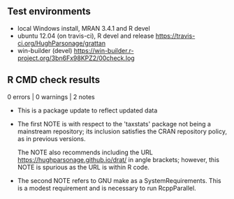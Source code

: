 ## Test environments
* local Windows install, MRAN 3.4.1 and R devel
* ubuntu 12.04 (on travis-ci), R devel and release <https://travis-ci.org/HughParsonage/grattan>
* win-builder (devel) <https://win-builder.r-project.org/3bn6Fx98KPZ2/00check.log>

## R CMD check results

0 errors | 0 warnings | 2 notes

* This is a package update to reflect updated data

* The first NOTE is with respect to the 'taxstats' package not being a mainstream repository;
  its inclusion satisfies the CRAN repository policy, as in previous versions.
  
  The NOTE also recommends including the URL <https://hughparsonage.github.io/drat/> in angle brackets;
  however, this NOTE is spurious as the URL is within R code.
  
* The second NOTE refers to GNU make as a SystemRequirements. 
  This is a modest requirement and is necessary to run RcppParallel.


